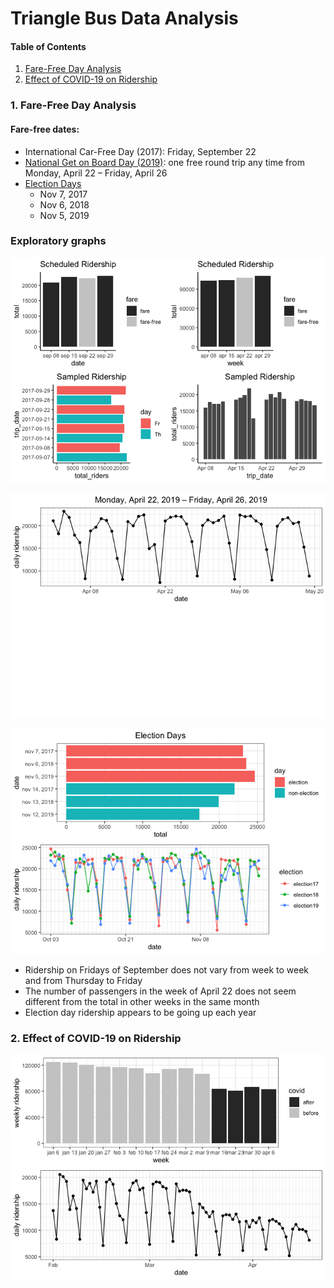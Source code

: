 Triangle Bus Data Analysis
================

#### Table of Contents

1.  [Fare-Free Day Analysis](#fare-free)
2.  [Effect of COVID-19 on Ridership](#covid)

### 1\. Fare-Free Day Analysis<a name="fare-free"></a>

#### Fare-free dates:

  - International Car-Free Day (2017): Friday, September 22
  - [National Get on Board Day
    (2019)](https://gotriangle.org/getonboard): one free round trip any
    time from Monday, April 22 – Friday, April 26
  - [Election
    Days](https://www.dcovotes.com/public-information/official-elections-results)
      - Nov 7, 2017
      - Nov 6, 2018
      - Nov 5,
2019

### Exploratory graphs

![](triangle_fare_free_git_files/figure-gfm/unnamed-chunk-4-1.png)<!-- -->

![](triangle_fare_free_git_files/figure-gfm/unnamed-chunk-5-1.png)<!-- -->

![](triangle_fare_free_git_files/figure-gfm/unnamed-chunk-8-1.png)<!-- -->

  - Ridership on Fridays of September does not vary from week to week
    and from Thursday to Friday
  - The number of passengers in the week of April 22 does not seem
    different from the total in other weeks in the same month
  - Election day ridership appears to be going up each
year

### 2\. Effect of COVID-19 on Ridership<a name="covid"></a>

![](triangle_fare_free_git_files/figure-gfm/unnamed-chunk-12-1.png)<!-- -->
